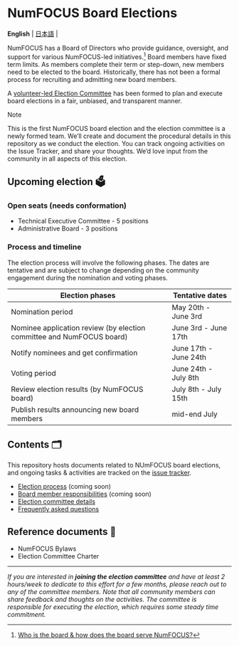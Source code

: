 # NumFOCUS Board Elections

<p>
    <b>English</b> |
    <a href="https://github.com/numfocus/elections/blob/main/README_ja.md">日本語</a> |
</p>

NumFOCUS has a Board of Directors who provide guidance, oversight, and support for various NumFOCUS-led initiatives.[^1]
Board members have fixed term limits.
As members complete their term or step-down, new members need to be elected to the board.
Historically, there has not been a formal process for recruiting and admitting new board members.

A [volunteer-led Election Committee](election-committee.md) has been formed to plan and execute board elections in a fair, unbiased, and transparent manner.

[^1]: [Who is the board & how does the board serve NumFOCUS?](https://numfocus.medium.com/who-is-the-board-how-does-the-board-serve-numfocus-b109d0c0dd17)

> [!NOTE]
> This is the first NumFOCUS board election and the election committee is a newly formed team.
> We’ll create and document the procedural details in this repository as we conduct the election.
> You can track ongoing activities on the Issue Tracker, and share your thoughts.
> We’d love input from the community in all aspects of this election.

## Upcoming election 🗳️

### Open seats (needs conformation)

- Technical Executive Committee - 5 positions
- Administrative Board - 3 positions

<!-- TODO: One sentence overview of responsibilities for Technical Executive Committee and Administrative Board. This is a new change that the community won't be familiar with. -->

### Process and timeline

The election process will involve the following phases.
The dates are tentative and are subject to change depending on the community engagement during the nomination and voting phases.

| Election phases                                                       | Tentative dates       |
| --------------------------------------------------------------------- | --------------------- |
| Nomination period                                                     | May 20th - June 3rd   |
| Nominee application review (by election committee and NumFOCUS board) | June 3rd - June 17th  |
| Notify nominees and get confirmation                                  | June 17th - June 24th |
| Voting period                                                         | June 24th - July 8th  |
| Review election results (by NumFOCUS board)                           | July 8th - July 15th  |
| Publish results announcing new board members                          | mid-end July          |

## Contents 🗂️

This repository hosts documents related to NUmFOCUS board elections, and ongoing tasks & activities are tracked on the [issue tracker](https://github.com/numfocus/elections/issues).

- [Election process](election-process.md) (coming soon)
- [Board member responsibilities](board-responsibilities.md) (coming soon)
- [Election committee details](election-committee.md)
- [Frequently asked questions](faqs.md)

## Reference documents 📑

<!-- TODO: Add links -->

- NumFOCUS Bylaws
- Election Committee Charter

<hr>

_If you are interested in **joining the election committee** and have at least 2 hours/week to dedicate to this effort for a few months, please reach out to any of the committee members. Note that all community members can share feedback and thoughts on the activities. The committee is responsible for executing the election, which requires some steady time commitment._
